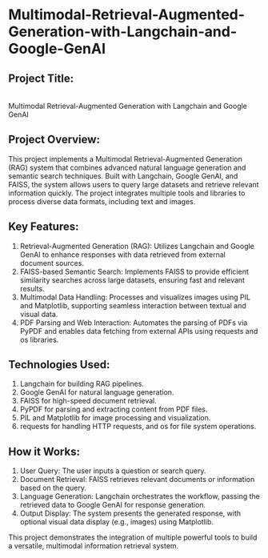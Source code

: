 # Multimodal-Retrieval-Augmented-Generation-with-Langchain-and-Google-GenAI

<h2>Project Title:</h2><br>
Multimodal Retrieval-Augmented Generation with Langchain and Google GenAI

<h2>Project Overview:</h2>
This project implements a Multimodal Retrieval-Augmented Generation (RAG) system that combines advanced natural language generation and semantic search techniques. Built with Langchain, Google GenAI, and FAISS, the system allows users to query large datasets and retrieve relevant information quickly. The project integrates multiple tools and libraries to process diverse data formats, including text and images.

<h2>Key Features:</h2>
<ol>
<li>Retrieval-Augmented Generation (RAG): Utilizes Langchain and Google GenAI to enhance responses with data retrieved from external document sources.</li>
<li>FAISS-based Semantic Search: Implements FAISS to provide efficient similarity searches across large datasets, ensuring fast and relevant results.</li>
<li>Multimodal Data Handling: Processes and visualizes images using PIL and Matplotlib, supporting seamless interaction between textual and visual data.</li>
<li>PDF Parsing and Web Interaction: Automates the parsing of PDFs via PyPDF and enables data fetching from external APIs using requests and os libraries.</li>
</ol>
<h2>Technologies Used:</h2>
<ol>
<li>Langchain for building RAG pipelines.</li>
<li>Google GenAI for natural language generation.</li>
<li>FAISS for high-speed document retrieval.</li>
<li>PyPDF for parsing and extracting content from PDF files.</li>
<li>PIL and Matplotlib for image processing and visualization.</li>
<li>requests for handling HTTP requests, and os for file system operations.</li>
</ol>
<h2>How it Works:</h2>
<ol>
<li>User Query: The user inputs a question or search query.</li>
<li>Document Retrieval: FAISS retrieves relevant documents or information based on the query.</li>
<li>Language Generation: Langchain orchestrates the workflow, passing the retrieved data to Google GenAI for response generation.</li>
<li>Output Display: The system presents the generated response, with optional visual data display (e.g., images) using Matplotlib.</li>
</ol>

This project demonstrates the integration of multiple powerful tools to build a versatile, multimodal information retrieval system.





